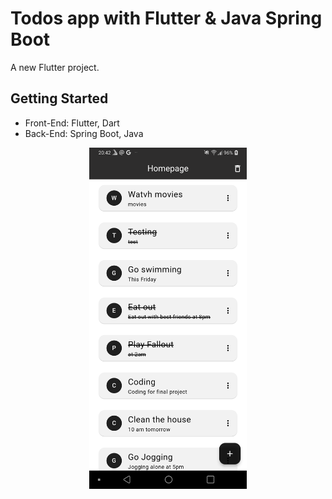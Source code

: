 # Todos app with Flutter & Java Spring Boot

A new Flutter project.

## Getting Started

- Front-End: Flutter, Dart
- Back-End: Spring Boot, Java

<p align="center" width="100%">
    <img src="Screenshot_20230726-204249.png" width="50%"/>
</p>
